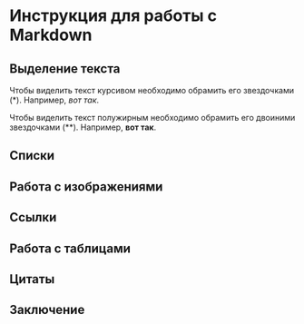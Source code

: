# Инструкция для работы с Markdown

## Выделение текста

Чтобы виделить текст курсивом необходимо обрамить его звездочками (*). Например, *вот так*.

Чтобы виделить текст полужирным необходимо обрамить его двоиними звездочками (**). Например, **вот так**.

## Списки 

## Работа с изображениями

## Ссылки

## Работа с таблицами

## Цитаты 

## Заключение 

